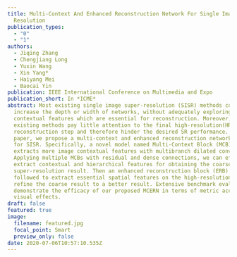 ```yaml
---
title: Multi-Context And Enhanced Reconstruction Network For Single Image Super
  Resolution
publication_types:
  - "0"
  - "1"
authors:
  - Jiqing Zhang
  - Chengjiang Long
  - Yuxin Wang
  - Xin Yang*
  - Haiyang Mei
  - Baocai Yin
publication: IEEE International Conference on Multimedia and Expo
publication_short: In *ICME*
abstract: Most existing single image super-resolution (SISR) methods continually
  increase the depth or width of networks, without adequately exploring
  contextual features which are essential for reconstruction. Moreover, such
  existing methods pay little attention to the final high-resolution(HR) image
  reconstruction step and therefore hinder the desired SR performance. In this
  paper, we propose a multi-context and enhanced reconstruction network (MCERN)
  for SISR. Specifically, a novel model named Multi-Context Block (MCB) which
  extracts more image contextual features with multibranch dilated convolution.
  Applying multiple MCBs with residual and dense connections, we can effectively
  extract contextual and hierarchical features for obtaining the coarse
  super-resolution result. Then an enhanced reconstruction block (ERB) is
  followed to extract essential spatial features on the high-resolution image to
  refine the coarse result to a better result. Extensive benchmark evaluations
  demonstrate the efficacy of our proposed MCERN in terms of metric accuracy and
  visual effects.
draft: false
featured: true
image:
  filename: featured.jpg
  focal_point: Smart
  preview_only: false
date: 2020-07-06T10:57:10.535Z
---
```

